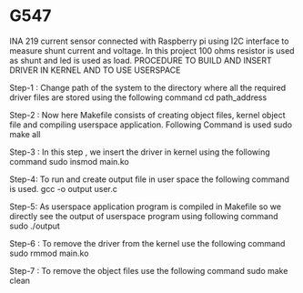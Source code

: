 # G547
INA 219 current sensor connected with Raspberry pi using I2C interface to measure shunt current and voltage.
  In this project 100 ohms resistor is used as shunt and led is used as load.
PROCEDURE TO BUILD AND INSERT DRIVER IN KERNEL AND TO USE USERSPACE

Step-1 : Change path of the system to the directory where all the required driver files are stored using the following command
cd path_address

Step-2 : Now here Makefile consists of creating object files, kernel object file and compiling userspace application. Following Command is used sudo make all

Step-3 : In this step , we insert the driver in kernel using the following command sudo insmod main.ko

Step-4: To run and create output file in user space the following command is used. gcc -o output user.c

Step-5: As userspace application program is compiled in Makefile so we directly see the output of userspace program using following command sudo ./output

Step-6 : To remove the driver from the kernel use the following command sudo rmmod main.ko

Step-7 : To remove the object files use the following command sudo make clean
